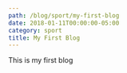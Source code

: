 ```yaml
---
path: /blog/sport/my-first-blog
date: 2018-01-11T00:00:00-05:00
category: sport
title: My First Blog
---
```


This is my first blog
